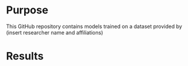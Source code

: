 # Purpose 

This GitHub repository contains models trained on a dataset provided by (insert researcher name and affiliations)

# Results 